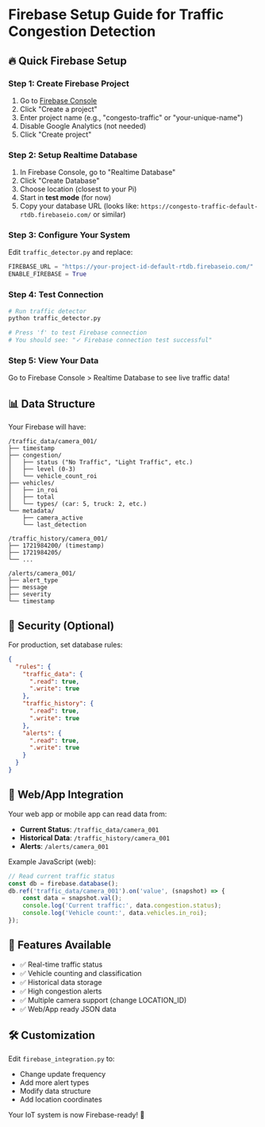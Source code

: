 # Firebase Setup Guide for Traffic Congestion Detection

## 🔥 Quick Firebase Setup

### Step 1: Create Firebase Project

1. Go to [Firebase Console](https://console.firebase.google.com/)
2. Click "Create a project" 
3. Enter project name (e.g., "congesto-traffic" or "your-unique-name")
4. Disable Google Analytics (not needed)
5. Click "Create project"

### Step 2: Setup Realtime Database

1. In Firebase Console, go to "Realtime Database"
2. Click "Create Database"
3. Choose location (closest to your Pi)
4. Start in **test mode** (for now)
5. Copy your database URL (looks like: `https://congesto-traffic-default-rtdb.firebaseio.com/` or similar)

### Step 3: Configure Your System

Edit `traffic_detector.py` and replace:

```python
FIREBASE_URL = "https://your-project-id-default-rtdb.firebaseio.com/"  # Your actual URL
ENABLE_FIREBASE = True
```

### Step 4: Test Connection

```bash
# Run traffic detector
python traffic_detector.py

# Press 'f' to test Firebase connection
# You should see: "✓ Firebase connection test successful"
```

### Step 5: View Your Data

Go to Firebase Console > Realtime Database to see live traffic data!

## 📊 Data Structure

Your Firebase will have:

```
/traffic_data/camera_001/
├── timestamp
├── congestion/
│   ├── status ("No Traffic", "Light Traffic", etc.)
│   ├── level (0-3)
│   └── vehicle_count_roi
├── vehicles/
│   ├── in_roi
│   ├── total  
│   └── types/ (car: 5, truck: 2, etc.)
└── metadata/
    ├── camera_active
    └── last_detection

/traffic_history/camera_001/
├── 1721984200/ (timestamp)
├── 1721984205/
└── ...

/alerts/camera_001/
├── alert_type
├── message
├── severity
└── timestamp
```

## 🔐 Security (Optional)

For production, set database rules:

```json
{
  "rules": {
    "traffic_data": {
      ".read": true,
      ".write": true
    },
    "traffic_history": {
      ".read": true,
      ".write": true  
    },
    "alerts": {
      ".read": true,
      ".write": true
    }
  }
}
```

## 📱 Web/App Integration

Your web app or mobile app can read data from:

- **Current Status**: `/traffic_data/camera_001`
- **Historical Data**: `/traffic_history/camera_001`  
- **Alerts**: `/alerts/camera_001`

Example JavaScript (web):
```javascript
// Read current traffic status
const db = firebase.database();
db.ref('traffic_data/camera_001').on('value', (snapshot) => {
    const data = snapshot.val();
    console.log('Current traffic:', data.congestion.status);
    console.log('Vehicle count:', data.vehicles.in_roi);
});
```

## 🚀 Features Available

- ✅ Real-time traffic status
- ✅ Vehicle counting and classification  
- ✅ Historical data storage
- ✅ High congestion alerts
- ✅ Multiple camera support (change LOCATION_ID)
- ✅ Web/App ready JSON data

## 🛠 Customization

Edit `firebase_integration.py` to:
- Change update frequency
- Add more alert types
- Modify data structure
- Add location coordinates

Your IoT system is now Firebase-ready! 🎉
